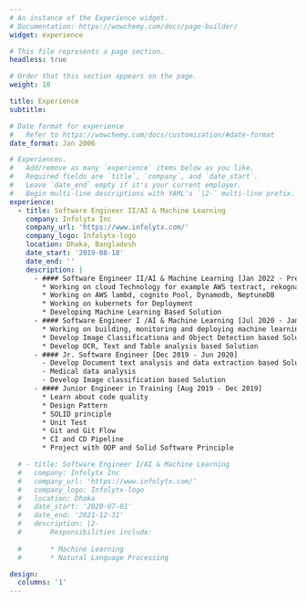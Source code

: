 ```yaml
---
# An instance of the Experience widget.
# Documentation: https://wowchemy.com/docs/page-builder/
widget: experience

# This file represents a page section.
headless: true

# Order that this section appears on the page.
weight: 10

title: Experience
subtitle:

# Date format for experience
#   Refer to https://wowchemy.com/docs/customization/#date-format
date_format: Jan 2006

# Experiences.
#   Add/remove as many `experience` items below as you like.
#   Required fields are `title`, `company`, and `date_start`.
#   Leave `date_end` empty if it's your current employer.
#   Begin multi-line descriptions with YAML's `|2-` multi-line prefix.
experience:
  - title: Software Engineer II/AI & Machine Learning
    company: Infolytx Inc
    company_url: 'https://www.infolytx.com/'
    company_logo: Infolytx-logo
    location: Dhaka, Bangladesh
    date_start: '2019-08-18'
    date_end: ''
    description: |
      - #### Software Engineer II/AI & Machine Learning [Jan 2022 - Present]
        * Working on cloud Technology for example AWS textract, rekognation
        * Working on AWS lambd, cognito Pool, Dynamodb, NeptuneDB
        * Working on kubernets for Deployment
        * Developing Machine Learning Based Solution
      - #### Software Engineer I /AI & Machine Learning [Jul 2020 - Jan 2022]
        * Working on building, monitoring and deploying machine learning products
        * Develop Image Classificationa and Object Detection based Solution
        * Develop OCR, Text and Table analysis based Solution
      - #### Jr. Software Engineer [Dec 2019 - Jun 2020]
        - Develop Document text analysis and data extraction based Solution
        - Medical data analysis
        - Develop Image classification based Solution
      - #### Junior Engineer in Training [Aug 2019 - Dec 2019]
        * Learn about code quality
        * Design Pattern
        * SOLID principle
        * Unit Test
        * Git and Git Flow
        * CI and CD Pipeline
        * Project with OOP and Solid Software Principle

  # - title: Software Engineer I/AI & Machine Learning
  #   company: Infolytx Inc
  #   company_url: 'https://www.infolytx.com/'
  #   company_logo: Infolytx-logo
  #   location: Dhaka
  #   date_start: '2020-07-01'
  #   date_end: '2021-12-31'
  #   description: |2-
  #       Responsibilities include:
        
  #       * Machine Learning
  #       * Natural Language Processing

design:
  columns: '1'
---
```

